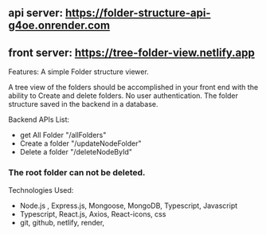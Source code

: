 ## api server: https://folder-structure-api-g4oe.onrender.com
## front server: https://tree-folder-view.netlify.app

Features: 
A simple Folder structure viewer. 

A tree view of the folders should be accomplished in your front end with the ability to Create and delete folders.
No user authentication.
The folder structure saved in the backend in a database.

Backend APIs List:
- get All Folder "/allFolders"
- Create a folder "/updateNodeFolder"
- Delete a folder "/deleteNodeById"

### The root folder can not be deleted. 

Technologies Used: 
- Node.js , Express.js, Mongoose, MongoDB, Typescript, Javascript
- Typescript, React.js, Axios, React-icons, css
- git, github, netlify, render, 